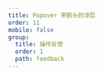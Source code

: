 ```yaml
---
title: Popover 带箭头的浮层
order: 11
mobile: false
group:
  title: 操作反馈
  order: 1
  path: feedback
---
```


<code src="../demo/Popover.jsx"></code>
<API src="../src/Popover.tsx"></API>
